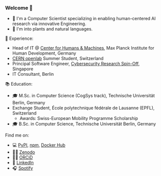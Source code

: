 ### Welcome 👋

- 🔭 I'm a Computer Scientist specializing in enabling human-centered AI research via innovative Engineering.
- 🌱 I'm into plants and natural languages.

💼 Experience:
- Head of IT @ [Center for Humans & Machines](https://www.mpib-berlin.mpg.de/chm), Max Planck Institute for Human Development, Germany
- [CERN openlab](https://openlab.cern/) Summer Student, Switzerland
- Principal Software Engineer, [Cybersecurity Research Spin-Off](https://scantist.com), Singapore
- IT Consultant, Berlin

📚 Education:
- 🎓 M.Sc. in Computer Science (CogSys track), Technische Universität Berlin, Germany
- Exchange Student, École polytechnique fédérale de Lausanne (EPFL), Switzerland
  - Awards: Swiss-European Mobility Programme Scholarship
- 🎓 B.Sc. in Computer Science, Technische Universität Berlin, Germany

Find me on:

- 💻 [PyPI](https://pypi.org/user/rodrigobdz/), [npm](https://www.npmjs.com/~rodrigobdz), [Docker Hub](https://hub.docker.com/u/rodrigobdz)
- ✍🏼 [Zenodo](https://zenodo.org/search?page=1&size=20&q=%22Rodrigo%20Bermúdez%20Schettino%22)
- ✍🏼 [ORCiD](https://orcid.org/0000-0003-1610-6195)
- 👔 [LinkedIn](https://www.linkedin.com/in/rodrigobdz/)
- 🎧 [Spotify](https://open.spotify.com/episode/7dmQR5vfDuHRv36ayCvzQ1)

<!--
**rodrigobdz/rodrigobdz** is a ✨ _special_ ✨ repository because its `README.md` (this file) appears on your GitHub profile.

Here are some ideas to get you started:

- 🔭 I’m currently working on ...
- 🌱 I’m currently learning ...
- 👯 I’m looking to collaborate on ...
- 🤔 I’m looking for help with ...
- 💬 Ask me about ...
- 📫 How to reach me: ...
- 😄 Pronouns: ...
- ⚡ Fun fact: ...
-->
